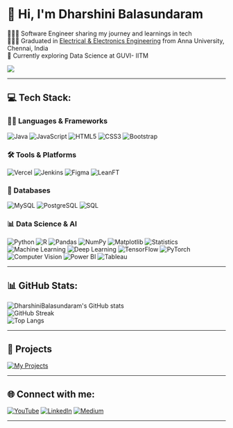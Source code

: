 # 👋 Hi, I'm Dharshini Balasundaram

👩🏻‍💻 Software Engineer sharing my journey and learnings in tech  
👩🏻‍🎓 Graduated in [Electrical & Electronics Engineering](https://avsenggcollege.ac.in/) from Anna University, Chennai, India  
💭 Currently exploring Data Science at GUVI- IITM
<!--data analytics, and [Data Visualization](https://pudding.cool/2018/08/pockets/)-->

<!-- Designer GIF -->
![](https://raw.githubusercontent.com/TheDudeThatCode/TheDudeThatCode/master/Assets/Designer.gif)

---

## 💻 Tech Stack:
### 🧑‍💻 Languages & Frameworks
![Java](https://img.shields.io/badge/Java-%23ED8B00.svg?style=for-the-badge&logo=openjdk&logoColor=white)
![JavaScript](https://img.shields.io/badge/JavaScript-%23F7DF1E.svg?style=for-the-badge&logo=javascript&logoColor=black)
![HTML5](https://img.shields.io/badge/HTML5-%23E34F26.svg?style=for-the-badge&logo=html5&logoColor=white)
![CSS3](https://img.shields.io/badge/CSS3-%231572B6.svg?style=for-the-badge&logo=css3&logoColor=white)
![Bootstrap](https://img.shields.io/badge/Bootstrap-%238511FA.svg?style=for-the-badge&logo=bootstrap&logoColor=white)

### 🛠️ Tools & Platforms
![Vercel](https://img.shields.io/badge/Vercel-%23000000.svg?style=for-the-badge&logo=vercel&logoColor=white)
![Jenkins](https://img.shields.io/badge/Jenkins-%232C5263.svg?style=for-the-badge&logo=jenkins&logoColor=white)
![Figma](https://img.shields.io/badge/Figma-%23F24E1E.svg?style=for-the-badge&logo=figma&logoColor=white)
![LeanFT](https://img.shields.io/badge/LeanFT-%23FF6F61.svg?style=for-the-badge&logo=testcafe&logoColor=white)

### 🧮 Databases
![MySQL](https://img.shields.io/badge/MySQL-%2300f.svg?style=for-the-badge&logo=mysql&logoColor=white)
![PostgreSQL](https://img.shields.io/badge/PostgreSQL-%23336791.svg?style=for-the-badge&logo=postgresql&logoColor=white)
![SQL](https://img.shields.io/badge/SQL-%23E38C00.svg?style=for-the-badge&logo=sqlite&logoColor=white)

### 📊 Data Science & AI
![Python](https://img.shields.io/badge/Python-%233776AB.svg?style=for-the-badge&logo=python&logoColor=white)
![R](https://img.shields.io/badge/R-%23276DC3.svg?style=for-the-badge&logo=r&logoColor=white)
![Pandas](https://img.shields.io/badge/Pandas-%23150458.svg?style=for-the-badge&logo=pandas&logoColor=white)
![NumPy](https://img.shields.io/badge/NumPy-%23013243.svg?style=for-the-badge&logo=numpy&logoColor=white)
![Matplotlib](https://img.shields.io/badge/Matplotlib-%2345589A.svg?style=for-the-badge&logo=plotly&logoColor=white)
![Statistics](https://img.shields.io/badge/Statistics-%239C27B0.svg?style=for-the-badge&logo=databricks&logoColor=white)
![Machine Learning](https://img.shields.io/badge/Machine%20Learning-%23009688.svg?style=for-the-badge&logo=tensorflow&logoColor=white)
![Deep Learning](https://img.shields.io/badge/Deep%20Learning-%23FF6F00.svg?style=for-the-badge&logo=pytorch&logoColor=white)
![TensorFlow](https://img.shields.io/badge/TensorFlow-%23FF6F00.svg?style=for-the-badge&logo=tensorflow&logoColor=white)
![PyTorch](https://img.shields.io/badge/PyTorch-%23EE4C2C.svg?style=for-the-badge&logo=pytorch&logoColor=white)
![Computer Vision](https://img.shields.io/badge/Computer%20Vision-%2300BCD4.svg?style=for-the-badge&logo=opencv&logoColor=white)
![Power BI](https://img.shields.io/badge/Power%20BI-%23F2C811.svg?style=for-the-badge&logo=powerbi&logoColor=black)
![Tableau](https://img.shields.io/badge/Tableau-%23448AFF.svg?style=for-the-badge&logo=tableau&logoColor=white)

---

## 📊 GitHub Stats:
![DharshiniBalasundaram's GitHub stats](https://github-readme-stats.vercel.app/api?username=dharshinibalasundaram1997&show_icons=true&theme=radical)  
![GitHub Streak](https://github-readme-streak-stats.herokuapp.com/?user=DharshiniBalasundaram1997&theme=dark&hide_border=false)  
![Top Langs](https://github-readme-stats.vercel.app/api/top-langs/?username=DharshiniBalasundaram1997&layout=compact&theme=radical)

---

## 📁 Projects

[![My Projects](https://img.shields.io/badge/View%20My%20Projects-%23000000.svg?style=for-the-badge&logo=Notion&logoColor=white)](https://dharshinibalasundaram.notion.site/My-Projects-3dc431a9abcb40778e3c2025f0e401cd?pvs=4)

---

## 🌐 Connect with me:
[![YouTube](https://img.shields.io/badge/YouTube-%23FF0000.svg?logo=YouTube&logoColor=white)](https://youtube.com/@LearnWithDharshiniBalu)
[![LinkedIn](https://img.shields.io/badge/LinkedIn-blue?style=for-the-badge&logo=linkedin&logoColor=white)](https://linkedin.com/in/dharshinibalasundaram)
[![Medium](https://img.shields.io/badge/Medium-%23000000.svg?style=for-the-badge&logo=medium&logoColor=white)](https://dharshinibalasundaram.medium.com/)

---
<!-- 
## 📹 Latest YouTube Video

[![Basic HTML Form Page](https://ytcards.demolab.com/?id=10D2F7qCTh0&title=Basic+HTML+Form+Page&lang=en&timestamp=1714156200&background_color=%230d1117&title_color=%23ffffff&stats_color=%23dedede&max_titla_lines=1&width=300&border_radius=5&duration=59 "Basic HTML Form Page")](https://youtu.be/10D2F7qCTh0?si=ulDn1Y-jKn6bCHOp)
-->
<!-- Proudly created with GPRM ( https://gprm.itsvg.in ) -->
